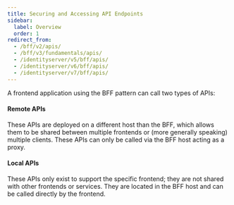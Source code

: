 ```yaml
---
title: Securing and Accessing API Endpoints
sidebar:
  label: Overview
  order: 1
redirect_from:
  - /bff/v2/apis/
  - /bff/v3/fundamentals/apis/
  - /identityserver/v5/bff/apis/
  - /identityserver/v6/bff/apis/
  - /identityserver/v7/bff/apis/
---
```


A frontend application using the BFF pattern can call two types of APIs:

#### Remote APIs

These APIs are deployed on a different host than the BFF, which allows them to be shared between multiple frontends or (more generally speaking) multiple clients. These APIs can only be called via the BFF host acting as a proxy.

#### Local APIs

These APIs only exist to support the specific frontend; they are not shared with other frontends or services. They are located in the BFF host and can be called directly by the frontend.
